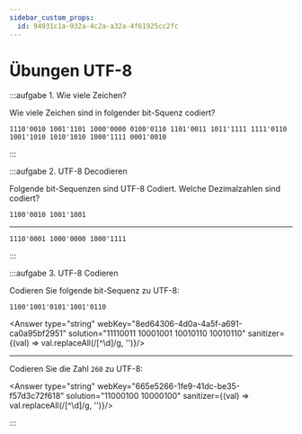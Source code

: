 ```yaml
---
sidebar_custom_props:
  id: 94931c1a-932a-4c2a-a32a-4f61925cc2fc
---
```


# Übungen UTF-8

:::aufgabe 1. Wie viele Zeichen?

Wie viele Zeichen sind in folgender bit-Squenz codiert?

```
1110'0010 1001'1101 1000'0000 0100'0110 1101'0011 1011'1111 1111'0110 1001'1010 1010'1010 1000'1111 0001'0010
```

<Answer  type="string" webKey="f3501678-eb7a-4f55-bc1c-4c357c0558ca"  solution="5"/>

:::

:::aufgabe 2. UTF-8 Decodieren

Folgende bit-Sequenzen sind UTF-8 Codiert. Welche Dezimalzahlen sind codiert?

```
1100'0010 1001'1001
```
<Answer  type="string" webKey="275fa893-f7d5-4be4-9fd3-f14fae05aef0"  solution="153"/>

---

```
1110'0001 1000'0000 1000'1111
```

<Answer  type="string" webKey="acde0609-f8bf-4c71-b9c9-35aed230f6a8"  solution="4111"/>

:::


:::aufgabe 3. UTF-8 Codieren

Codieren Sie folgende bit-Sequenz zu UTF-8:

```
1100'1001'0101'1001'0110
```

<Answer  type="string"  webKey="8ed64306-4d0a-4a5f-a691-ca0a95bf2951" solution="11110011 10001001 10010110 10010110" sanitizer={(val) => val.replaceAll(/[^\d]/g, '')}/>

---

Codieren Sie die Zahl `260` zu UTF-8:

<Answer  type="string"  webKey="665e5266-1fe9-41dc-be35-f57d3c72f618" solution="11000100 10000100" sanitizer={(val) => val.replaceAll(/[^\d]/g, '')}/>

:::

